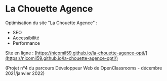 # La Chouette Agence

Optimisation du site "La Chouette Agence" :
- SEO
- Accessibilité
- Performance

Site en ligne : [https://nicomil59.github.io/la-chouette-agence-opti/](https://nicomil59.github.io/la-chouette-agence-opti/)

(Projet n°4 du parcours Développeur Web de OpenClassrooms - décembre 2021/janvier 2022)